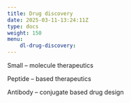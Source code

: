 ```yaml
---
title: Drug discovery
date: 2025-03-11-13:24:11Z
type: docs 
weight: 150
menu: 
    dl-drug-discovery:
---
```



Small – molecule therapeutics

Peptide – based therapeutics

Antibody – conjugate based drug design

